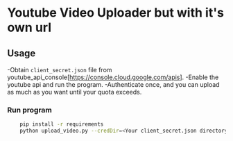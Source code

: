 # Youtube Video Uploader but with it's own url

## Usage
-Obtain `client_secret.json` file from youtube_api_console[https://console.cloud.google.com/apis].
-Enable the youtube api and run the program.
-Authenticate once, and you can upload as much as you want until your quota exceeds.

### Run program
```bash
	pip install -r requirements
	python upload_video.py --credDir=<Your client_secret.json directory>
```
